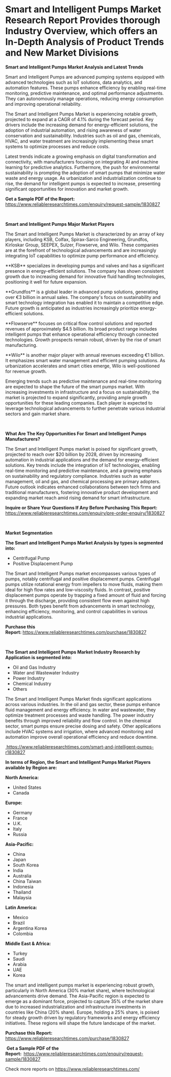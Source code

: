 <p><h1>Smart and Intelligent Pumps Market Research Report Provides thorough Industry Overview, which offers an In-Depth Analysis of Product Trends and New Market Divisions</h1></p><p><strong>Smart and Intelligent Pumps Market Analysis and Latest Trends</strong></p>
<p><p>Smart and Intelligent Pumps are advanced pumping systems equipped with advanced technologies such as IoT solutions, data analytics, and automation features. These pumps enhance efficiency by enabling real-time monitoring, predictive maintenance, and optimal performance adjustments. They can autonomously manage operations, reducing energy consumption and improving operational reliability.</p><p>The Smart and Intelligent Pumps Market is experiencing notable growth, projected to expand at a CAGR of 4.1% during the forecast period. Key drivers include the increasing demand for energy-efficient solutions, the adoption of industrial automation, and rising awareness of water conservation and sustainability. Industries such as oil and gas, chemicals, HVAC, and water treatment are increasingly implementing these smart systems to optimize processes and reduce costs.</p><p>Latest trends indicate a growing emphasis on digital transformation and connectivity, with manufacturers focusing on integrating AI and machine learning for predictive analytics. Furthermore, the push for environmental sustainability is prompting the adoption of smart pumps that minimize water waste and energy usage. As urbanization and industrialization continue to rise, the demand for intelligent pumps is expected to increase, presenting significant opportunities for innovation and market growth.</p></p>
<p><strong>Get a Sample PDF of the Report:&nbsp;</strong> <a href="https://www.reliableresearchtimes.com/enquiry/request-sample/1830827?utm_campaign=3315&utm_medium=2&utm_source=Github&utm_content=ia&utm_term=12042025&utm_id=smart-and-intelligent-pumps">https://www.reliableresearchtimes.com/enquiry/request-sample/1830827</a></p>
<p>&nbsp;</p>
<p><strong>Smart and Intelligent Pumps Major Market Players</strong></p>
<p><p>The Smart and Intelligent Pumps Market is characterized by an array of key players, including KSB, Colfax, Spirax-Sarco Engineering, Grundfos, Kirloskar Group, SEEPEX, Sulzer, Flowserve, and Wilo. These companies are at the forefront of technological advancements and are increasingly integrating IoT capabilities to optimize pump performance and efficiency.</p><p>**KSB** specializes in developing pumps and valves and has a significant presence in energy-efficient solutions. The company has shown consistent growth due to increasing demand for innovative fluid handling technologies, positioning it well for future expansion.</p><p>**Grundfos** is a global leader in advanced pump solutions, generating over €3 billion in annual sales. The company's focus on sustainability and smart technology integration has enabled it to maintain a competitive edge. Future growth is anticipated as industries increasingly prioritize energy-efficient solutions.</p><p>**Flowserve** focuses on critical flow control solutions and reported revenues of approximately $4.5 billion. Its broad product range includes intelligent pumps that enhance operational efficiency through connected technologies. Growth prospects remain robust, driven by the rise of smart manufacturing.</p><p>**Wilo** is another major player with annual revenues exceeding €1 billion. It emphasizes smart water management and efficient pumping solutions. As urbanization accelerates and smart cities emerge, Wilo is well-positioned for revenue growth.</p><p>Emerging trends such as predictive maintenance and real-time monitoring are expected to shape the future of the smart pumps market. With increasing investments in infrastructure and a focus on sustainability, the market is projected to expand significantly, providing ample growth opportunities for these leading companies. Each player is expected to leverage technological advancements to further penetrate various industrial sectors and gain market share.</p></p>
<p>&nbsp;</p>
<p><strong>What Are The Key Opportunities For Smart and Intelligent Pumps Manufacturers?</strong></p>
<p><p>The Smart and Intelligent Pumps market is poised for significant growth, projected to reach over $20 billion by 2028, driven by increasing automation in industrial applications and the demand for energy-efficient solutions. Key trends include the integration of IoT technologies, enabling real-time monitoring and predictive maintenance, and a growing emphasis on sustainability and regulatory compliance. Industries such as water management, oil and gas, and chemical processing are primary adopters. Future outlook indicates enhanced collaborations between tech firms and traditional manufacturers, fostering innovative product development and expanding market reach amid rising demand for smart infrastructure.</p></p>
<p><strong>Inquire or Share Your Questions If Any Before Purchasing This Report:</strong> <a href="https://www.reliableresearchtimes.com/enquiry/pre-order-enquiry/1830827?utm_campaign=3315&utm_medium=2&utm_source=Github&utm_content=ia&utm_term=12042025&utm_id=smart-and-intelligent-pumps">https://www.reliableresearchtimes.com/enquiry/pre-order-enquiry/1830827</a></p>
<p>&nbsp;</p>
<p><strong>Market Segmentation</strong></p>
<p><strong>The Smart and Intelligent Pumps Market Analysis by types is segmented into:</strong></p>
<p><ul><li>Centrifugal Pump</li><li>Positive Displacement Pump</li></ul></p>
<p><p>The Smart and Intelligent Pumps market encompasses various types of pumps, notably centrifugal and positive displacement pumps. Centrifugal pumps utilize rotational energy from impellers to move fluids, making them ideal for high flow rates and low-viscosity fluids. In contrast, positive displacement pumps operate by trapping a fixed amount of fluid and forcing it through the discharge, providing consistent flow even against high pressures. Both types benefit from advancements in smart technology, enhancing efficiency, monitoring, and control capabilities in various industrial applications.</p></p>
<p><strong>Purchase this Report:&nbsp;</strong><a href="https://www.reliableresearchtimes.com/purchase/1830827?utm_campaign=3315&utm_medium=2&utm_source=Github&utm_content=ia&utm_term=12042025&utm_id=smart-and-intelligent-pumps">https://www.reliableresearchtimes.com/purchase/1830827</a></p>
<p>&nbsp;</p>
<p><strong>The Smart and Intelligent Pumps Market Industry Research by Application is segmented into:</strong></p>
<p><ul><li>Oil and Gas Industry</li><li>Water and Wastewater Industry</li><li>Power Industry</li><li>Chemical Industry</li><li>Others</li></ul></p>
<p><p>The Smart and Intelligent Pumps Market finds significant applications across various industries. In the oil and gas sector, these pumps enhance fluid management and energy efficiency. In water and wastewater, they optimize treatment processes and waste handling. The power industry benefits through improved reliability and flow control. In the chemical sector, smart pumps ensure precise dosing and safety. Other applications include HVAC systems and irrigation, where advanced monitoring and automation improve overall operational efficiency and reduce downtime.</p></p>
<p><a href="https://www.reliableresearchtimes.com/smart-and-intelligent-pumps-r1830827?utm_campaign=3315&utm_medium=2&utm_source=Github&utm_content=ia&utm_term=12042025&utm_id=smart-and-intelligent-pumps">&nbsp;https://www.reliableresearchtimes.com/smart-and-intelligent-pumps-r1830827</a></p>
<p><strong>In terms of Region, the Smart and Intelligent Pumps Market Players available by Region are:</strong></p>
<p>
    <p> <strong> North America: </strong>
        <ul>
            <li>United States</li>
            <li>Canada</li>
        </ul>
        </p> 
    <p> <strong> Europe: </strong>
        <ul>
            <li>Germany</li>
            <li>France</li>
            <li>U.K.</li>
            <li>Italy</li>
            <li>Russia</li>
        </ul>
        </p> 
    <p> <strong> Asia-Pacific: </strong>
        <ul>
            <li>China</li>
            <li>Japan</li>
            <li>South Korea</li>
            <li>India</li>
            <li>Australia</li>
            <li>China Taiwan</li>
            <li>Indonesia</li>
            <li>Thailand</li>
            <li>Malaysia</li>
        </ul>
        </p> 
    <p> <strong> Latin America: </strong>
        <ul>
            <li>Mexico</li>
            <li>Brazil</li>
            <li>Argentina Korea</li>
            <li>Colombia</li>
        </ul>
        </p> 
    <p> <strong> Middle East & Africa: </strong>
        <ul>
            <li>Turkey</li>
            <li>Saudi</li>
            <li>Arabia</li>
            <li>UAE</li>
            <li>Korea</li>
        </ul>
    </p>
    </p>
<p><p>The smart and intelligent pumps market is experiencing robust growth, particularly in North America (30% market share), where technological advancements drive demand. The Asia-Pacific region is expected to emerge as a dominant force, projected to capture 35% of the market share due to increased industrialization and infrastructure investments in countries like China (20% share). Europe, holding a 25% share, is poised for steady growth driven by regulatory frameworks and energy efficiency initiatives. These regions will shape the future landscape of the market.</p></p>
<p><strong>Purchase this Report: </strong><a href="https://www.reliableresearchtimes.com/purchase/1830827?utm_campaign=3315&utm_medium=2&utm_source=Github&utm_content=ia&utm_term=12042025&utm_id=smart-and-intelligent-pumps">https://www.reliableresearchtimes.com/purchase/1830827</a></p>
<p>&nbsp;<strong>Get a Sample PDF of the Report:&nbsp;&nbsp;</strong><a href="https://www.reliableresearchtimes.com/enquiry/request-sample/1830827?utm_campaign=3315&utm_medium=2&utm_source=Github&utm_content=ia&utm_term=12042025&utm_id=smart-and-intelligent-pumps">https://www.reliableresearchtimes.com/enquiry/request-sample/1830827</a></p>
<p><strong></strong></p>
<p>Check more reports on <a href="https://www.reliableresearchtimes.com/?utm_campaign=3315&utm_medium=2&utm_source=Github&utm_content=ia&utm_term=12042025&utm_id=smart-and-intelligent-pumps">https://www.reliableresearchtimes.com/</a></p>